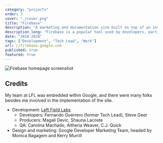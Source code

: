 ```yaml
---
category: "projects"
order: 3
cover: "./cover.png"
title: "Firebase"
description: "A marketing and documentation site built on top of an internal Google platform."
description_long: "Firebase is a popular tool used by developers, particularly for its realtime database capabilities. My team at Left Field Labs and I built this highly visited marketing site using a hybrid of an internal platform called Devsite and an open-source static-site generator called Grow. I was a developer and eventually the tech lead for this project."
date: "2018-2020"
tags: ["Development", "Tech Lead", "Work"]
url: //firebase.google.com
published: true
featured: true
---
```


![Firebase homepage screenshot](./fb-home.png)

## Credits

My team at LFL was embedded within Google, and there were many folks besides me involved in the implementation of the site.

- Development: [Left Field Labs](//leftfieldlabs.com)
  - Developers: Fernando Guerrero (former Tech Lead), Steve Geer
  - Producers: Magali Devic, Shauna Lacoste
  - QA: Carolina Machado, Altheria Weaver, C.J. Quick
- Design and marketing: Google Developer Marketing Team, headed by Monica Bagagem and Kerry Murrill
